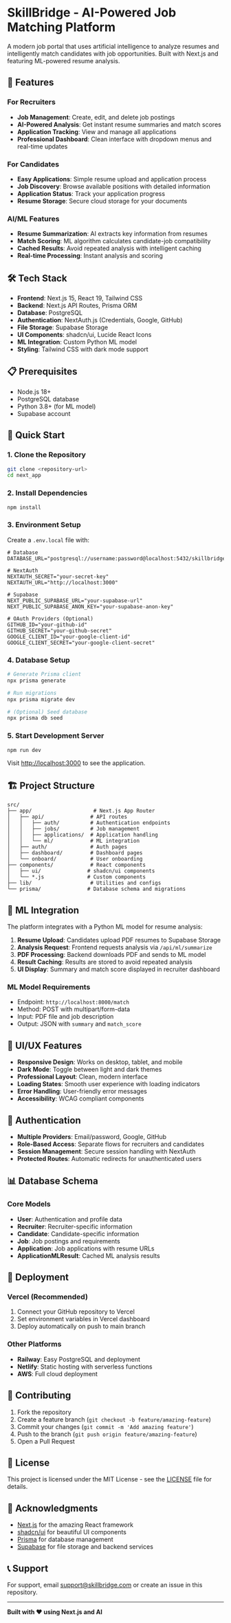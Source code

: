 # SkillBridge - AI-Powered Job Matching Platform

A modern job portal that uses artificial intelligence to analyze resumes and intelligently match candidates with job opportunities. Built with Next.js and featuring ML-powered resume analysis.

## 🚀 Features

### For Recruiters
- **Job Management**: Create, edit, and delete job postings
- **AI-Powered Analysis**: Get instant resume summaries and match scores
- **Application Tracking**: View and manage all applications
- **Professional Dashboard**: Clean interface with dropdown menus and real-time updates

### For Candidates
- **Easy Applications**: Simple resume upload and application process
- **Job Discovery**: Browse available positions with detailed information
- **Application Status**: Track your application progress
- **Resume Storage**: Secure cloud storage for your documents

### AI/ML Features
- **Resume Summarization**: AI extracts key information from resumes
- **Match Scoring**: ML algorithm calculates candidate-job compatibility
- **Cached Results**: Avoid repeated analysis with intelligent caching
- **Real-time Processing**: Instant analysis and scoring

## 🛠️ Tech Stack

- **Frontend**: Next.js 15, React 19, Tailwind CSS
- **Backend**: Next.js API Routes, Prisma ORM
- **Database**: PostgreSQL
- **Authentication**: NextAuth.js (Credentials, Google, GitHub)
- **File Storage**: Supabase Storage
- **UI Components**: shadcn/ui, Lucide React Icons
- **ML Integration**: Custom Python ML model
- **Styling**: Tailwind CSS with dark mode support

## 📋 Prerequisites

- Node.js 18+ 
- PostgreSQL database
- Python 3.8+ (for ML model)
- Supabase account

## 🚀 Quick Start

### 1. Clone the Repository
```bash
git clone <repository-url>
cd next_app
```

### 2. Install Dependencies
```bash
npm install
```

### 3. Environment Setup
Create a `.env.local` file with:
```env
# Database
DATABASE_URL="postgresql://username:password@localhost:5432/skillbridge"

# NextAuth
NEXTAUTH_SECRET="your-secret-key"
NEXTAUTH_URL="http://localhost:3000"

# Supabase
NEXT_PUBLIC_SUPABASE_URL="your-supabase-url"
NEXT_PUBLIC_SUPABASE_ANON_KEY="your-supabase-anon-key"

# OAuth Providers (Optional)
GITHUB_ID="your-github-id"
GITHUB_SECRET="your-github-secret"
GOOGLE_CLIENT_ID="your-google-client-id"
GOOGLE_CLIENT_SECRET="your-google-client-secret"
```

### 4. Database Setup
```bash
# Generate Prisma client
npx prisma generate

# Run migrations
npx prisma migrate dev

# (Optional) Seed database
npx prisma db seed
```

### 5. Start Development Server
```bash
npm run dev
```

Visit [http://localhost:3000](http://localhost:3000) to see the application.

## 🏗️ Project Structure

```
src/
├── app/                    # Next.js App Router
│   ├── api/               # API routes
│   │   ├── auth/          # Authentication endpoints
│   │   ├── jobs/          # Job management
│   │   ├── applications/  # Application handling
│   │   └── ml/            # ML integration
│   ├── auth/              # Auth pages
│   ├── dashboard/         # Dashboard pages
│   └── onboard/           # User onboarding
├── components/            # React components
│   ├── ui/               # shadcn/ui components
│   └── *.js              # Custom components
├── lib/                   # Utilities and configs
└── prisma/               # Database schema and migrations
```

## 🔧 ML Integration

The platform integrates with a Python ML model for resume analysis:

1. **Resume Upload**: Candidates upload PDF resumes to Supabase Storage
2. **Analysis Request**: Frontend requests analysis via `/api/ml/summarize`
3. **PDF Processing**: Backend downloads PDF and sends to ML model
4. **Result Caching**: Results are stored to avoid repeated analysis
5. **UI Display**: Summary and match score displayed in recruiter dashboard

### ML Model Requirements
- Endpoint: `http://localhost:8000/match`
- Method: POST with multipart/form-data
- Input: PDF file and job description
- Output: JSON with `summary` and `match_score`

## 🎨 UI/UX Features

- **Responsive Design**: Works on desktop, tablet, and mobile
- **Dark Mode**: Toggle between light and dark themes
- **Professional Layout**: Clean, modern interface
- **Loading States**: Smooth user experience with loading indicators
- **Error Handling**: User-friendly error messages
- **Accessibility**: WCAG compliant components

## 🔐 Authentication

- **Multiple Providers**: Email/password, Google, GitHub
- **Role-Based Access**: Separate flows for recruiters and candidates
- **Session Management**: Secure session handling with NextAuth
- **Protected Routes**: Automatic redirects for unauthenticated users

## 📊 Database Schema

### Core Models
- **User**: Authentication and profile data
- **Recruiter**: Recruiter-specific information
- **Candidate**: Candidate-specific information
- **Job**: Job postings and requirements
- **Application**: Job applications with resume URLs
- **ApplicationMLResult**: Cached ML analysis results

## 🚀 Deployment

### Vercel (Recommended)
1. Connect your GitHub repository to Vercel
2. Set environment variables in Vercel dashboard
3. Deploy automatically on push to main branch

### Other Platforms
- **Railway**: Easy PostgreSQL and deployment
- **Netlify**: Static hosting with serverless functions
- **AWS**: Full cloud deployment

## 🤝 Contributing

1. Fork the repository
2. Create a feature branch (`git checkout -b feature/amazing-feature`)
3. Commit your changes (`git commit -m 'Add amazing feature'`)
4. Push to the branch (`git push origin feature/amazing-feature`)
5. Open a Pull Request

## 📝 License

This project is licensed under the MIT License - see the [LICENSE](LICENSE) file for details.

## 🙏 Acknowledgments

- [Next.js](https://nextjs.org/) for the amazing React framework
- [shadcn/ui](https://ui.shadcn.com/) for beautiful UI components
- [Prisma](https://www.prisma.io/) for database management
- [Supabase](https://supabase.com/) for file storage and backend services

## 📞 Support

For support, email support@skillbridge.com or create an issue in this repository.

---

**Built with ❤️ using Next.js and AI**
